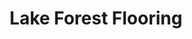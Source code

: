 ---
title: "Lake Forest Flooring"
url: /greenville/lake-forest-flooring/
shop: interior decoration
---